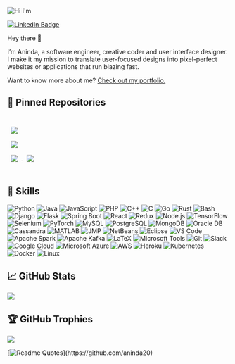 ![Hi I'm](https://github.com/aninda20/aninda20/assets/53020383/9d47f784-5487-4290-9272-743595822bb5)


[![LinkedIn Badge](https://img.shields.io/badge/LinkedIn-Profile-informational?style=flat&logo=linkedin&logoColor=white&color=0D76A8)](https://www.linkedin.com/in/aninda-mandal/)

Hey there 👋

I’m Aninda, a software engineer, creative coder and user interface designer. I make it my mission to translate user-focused designs into pixel-perfect websites or applications that run blazing fast.

Want to know more about me? [Check out my portfolio.](https://www.anindamandal.com/)

## 📌 Pinned Repositories

<br>

<a href="https://github.com/aninda20/college-chat-website">
  <img align="center" style="margin:0.5rem" src="https://github-readme-stats.vercel.app/api/pin/?username=aninda20&repo=college-chat-website&title_color=ffffff&text_color=c9cacc&icon_color=4AB197&bg_color=1A2B34" />
</a>

<br>

<a href="https://github.com/aninda20/online-learning-sentimental-analysis-webapp">
  <img align="center" style="margin:0.5rem" src="https://github-readme-stats.vercel.app/api/pin/?username=aninda20&repo=online-learning-sentimental-analysis-webapp&title_color=ffffff&text_color=c9cacc&icon_color=4AB197&bg_color=1A2B34" />
</a>

<br>

<a href="https://github.com/aninda20/emotion-recognition">
  <img align="center" style="margin:0.5rem" src="https://github-readme-stats.vercel.app/api/pin/?username=aninda20&repo=emotion-recognition&title_color=ffffff&text_color=c9cacc&icon_color=4AB197&bg_color=1A2B34" />
</a>

<a href="https://github.com/aninda20/Community_Hub.">
  <img align="center" style="margin:0.5rem" src="https://github-readme-stats.vercel.app/api/pin/?username=aninda20&repo=Community_Hub.&title_color=ffffff&text_color=c9cacc&icon_color=4AB197&bg_color=1A2B34" />
</a>

<br>
<br>

## 💼 Skills
![Python](https://img.shields.io/badge/python-3670A0?style=for-the-badge&logo=python&logoColor=ffdd54) 
![Java](https://img.shields.io/badge/java-%23ED8B00.svg?style=for-the-badge&logo=java&logoColor=white)
![JavaScript](https://img.shields.io/badge/javascript-%23323330.svg?style=for-the-badge&logo=javascript&logoColor=%23F7DF1E)
![PHP](https://img.shields.io/badge/php-777BB4?style=for-the-badge&logo=php&logoColor=white)
![C++](https://img.shields.io/badge/C%2B%2B-%2300599C.svg?style=for-the-badge&logo=c%2B%2B&logoColor=white)
![C](https://img.shields.io/badge/c-%2300599C.svg?style=for-the-badge&logo=c&logoColor=white)
![Go](https://img.shields.io/badge/Go-00ADD8?style=for-the-badge&logo=go&logoColor=white)
![Rust](https://img.shields.io/badge/Rust-000000?style=for-the-badge&logo=rust&logoColor=white)
![Bash](https://img.shields.io/badge/bash-4EAA25?style=for-the-badge&logo=gnu-bash&logoColor=white)
![Django](https://img.shields.io/badge/Django-092E20?style=for-the-badge&logo=django&logoColor=white)
![Flask](https://img.shields.io/badge/flask-%23000.svg?style=for-the-badge&logo=flask&logoColor=white)
![Spring Boot](https://img.shields.io/badge/Spring_Boot-%236DB33F.svg?style=for-the-badge&logo=spring-boot&logoColor=white)
![React](https://img.shields.io/badge/react-%2320232a.svg?style=for-the-badge&logo=react&logoColor=%2361DAFB)
![Redux](https://img.shields.io/badge/Redux-764ABC?style=for-the-badge&logo=redux&logoColor=white)
![Node.js](https://img.shields.io/badge/Node.js-339933?style=for-the-badge&logo=nodedotjs&logoColor=white)
![TensorFlow](https://img.shields.io/badge/TensorFlow-%23FF6F00.svg?style=for-the-badge&logo=TensorFlow&logoColor=white)
![Selenium](https://img.shields.io/badge/Selenium-43B02A?style=for-the-badge&logo=selenium&logoColor=white)
![PyTorch](https://img.shields.io/badge/PyTorch-EE4C2C?style=for-the-badge&logo=pytorch&logoColor=white)
![MySQL](https://img.shields.io/badge/mysql-%2300f.svg?style=for-the-badge&logo=mysql&logoColor=white)
![PostgreSQL](https://img.shields.io/badge/postgresql-%23316192.svg?style=for-the-badge&logo=postgresql&logoColor=white)
![MongoDB](https://img.shields.io/badge/mongodb-%2347A248.svg?style=for-the-badge&logo=mongodb&logoColor=white)
![Oracle DB](https://img.shields.io/badge/OracleDB-F80000?style=for-the-badge&logo=oracle&logoColor=white)
![Cassandra](https://img.shields.io/badge/cassandra-%231287B1.svg?style=for-the-badge&logo=apache-cassandra&logoColor=white)
![MATLAB](https://img.shields.io/badge/MATLAB-0076A8?style=for-the-badge&logo=mathworks&logoColor=white)
![JMP](https://img.shields.io/badge/JMP-0071BC?style=for-the-badge&logo=jmplogo&logoColor=white)
![NetBeans](https://img.shields.io/badge/NetBeans-1B6AC6?style=for-the-badge&logo=apache-netbeans-ide&logoColor=white)
![Eclipse](https://img.shields.io/badge/Eclipse-2C2255?style=for-the-badge&logo=eclipse&logoColor=white)
![VS Code](https://img.shields.io/badge/VS%20Code-007ACC?style=for-the-badge&logo=visual-studio-code&logoColor=white)
![Apache Spark](https://img.shields.io/badge/Apache%20Spark-E25A1C?style=for-the-badge&logo=apachespark&logoColor=white)
![Apache Kafka](https://img.shields.io/badge/Apache%20Kafka-231F20?style=for-the-badge&logo=apache-kafka&logoColor=white)
![LaTeX](https://img.shields.io/badge/latex-%23008080.svg?style=for-the-badge&logo=latex&logoColor=white)
![Microsoft Tools](https://img.shields.io/badge/Microsoft%20Tools-0078D4?style=for-the-badge&logo=microsoft&logoColor=white)
![Git](https://img.shields.io/badge/git-F05032?style=for-the-badge&logo=git&logoColor=white)
![Slack](https://img.shields.io/badge/slack-%234A154B.svg?style=for-the-badge&logo=slack&logoColor=white)
![Google Cloud](https://img.shields.io/badge/Google%20Cloud-%234285F4.svg?style=for-the-badge&logo=google-cloud&logoColor=white)
![Microsoft Azure](https://img.shields.io/badge/Microsoft%20Azure-0089D6?style=for-the-badge&logo=microsoft-azure&logoColor=white)
![AWS](https://img.shields.io/badge/AWS-%23FF9900.svg?style=for-the-badge&logo=amazon-aws&logoColor=white)
![Heroku](https://img.shields.io/badge/heroku-%23430098.svg?style=for-the-badge&logo=heroku&logoColor=white)
![Kubernetes](https://img.shields.io/badge/kubernetes-%23326CE5.svg?style=for-the-badge&logo=kubernetes&logoColor=white)
![Docker](https://img.shields.io/badge/docker-%230db7ed.svg?style=for-the-badge&logo=docker&logoColor=white)
![Linux](https://img.shields.io/badge/Linux-FCC624?style=for-the-badge&logo=linux&logoColor=black)

## &#x1f4c8; GitHub Stats
![](https://github-readme-streak-stats.herokuapp.com/?user=aninda20&theme=dark&hide_border=true)

## 🏆 GitHub Trophies
![](https://github-profile-trophy.vercel.app/?username=dedsec995&theme=onedark&no-frame=true&no-bg=false&margin-w=4)

[![Readme Quotes](https://quotes-github-readme.vercel.app/api?type=horizontal&theme=dark?quote="Discipline&nbsp;is&nbsp;talent")](https://github.com/aninda20)







